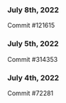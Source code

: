 ### July 8th, 2022

Commit #121615

### July 5th, 2022

Commit #314353


### July 4th, 2022

Commit #72281
